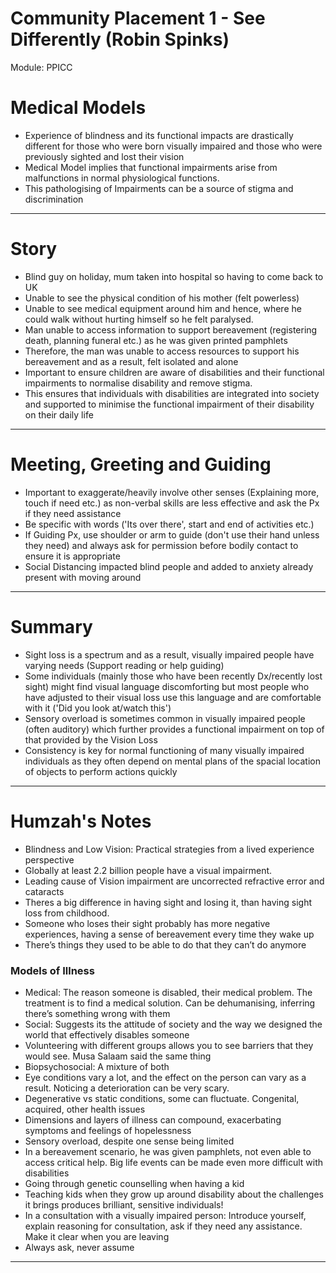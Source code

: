 # Community Placement 1 - See Differently (Robin Spinks)

Module: PPICC

# Medical Models

- Experience of blindness and its functional impacts are drastically different for those who were born visually impaired and those who were previously sighted and lost their vision
- Medical Model implies that functional impairments arise from malfunctions in normal physiological functions.
- This pathologising of Impairments can be a source of stigma and discrimination

---

# Story

- Blind guy on holiday, mum taken into hospital so having to come back to UK
- Unable to see the physical condition of his mother (felt powerless)
- Unable to see medical equipment around him and hence, where he could walk without hurting himself so he felt paralysed.
- Man unable to access information to support bereavement (registering death, planning funeral etc.) as he was given printed pamphlets
- Therefore, the man was unable to access resources to support his bereavement and as a result, felt isolated and alone
- Important to ensure children are aware of disabilities and their functional impairments to normalise disability and remove stigma.
- This ensures that individuals with disabilities are integrated into society and supported to minimise the functional impairment of their disability on their daily life

---

# Meeting, Greeting and Guiding

- Important to exaggerate/heavily involve other senses (Explaining more, touch if need etc.) as non-verbal skills are less effective and ask the Px if they need assistance
- Be specific with words ('Its over there', start and end of activities etc.)
- If Guiding Px, use shoulder or arm to guide (don't use their hand unless they need) and always ask for permission before bodily contact to ensure it is appropriate
- Social Distancing impacted blind people and added to anxiety already present with moving around

---

# Summary

- Sight loss is a spectrum and as a result, visually impaired people have varying needs (Support reading or help guiding)
- Some individuals (mainly those who have been recently Dx/recently lost sight) might find visual language discomforting but most people who have adjusted to their visual loss use this language and are comfortable with it ('Did you look at/watch this')
- Sensory overload is sometimes common in visually impaired people (often auditory) which further provides a functional impairment on top of that provided by the Vision Loss
- Consistency is key for normal functioning of many visually impaired individuals as they often depend on mental plans of the spacial location of objects to perform actions quickly

---

# Humzah's Notes

- Blindness and Low Vision: Practical strategies from a lived experience perspective
- Globally at least 2.2 billion people have a visual impairment.
- Leading cause of Vision impairment are uncorrected refractive error and cataracts
- Theres a big difference in having sight and losing it, than having sight loss from childhood.
- Someone who loses their sight probably has more negative experiences, having a sense of bereavement every time they wake up
- There’s things they used to be able to do that they can’t do anymore

### Models of Illness

- Medical: The reason someone is disabled, their medical problem. The treatment is to find a medical solution. Can be dehumanising, inferring there’s something wrong with them
- Social: Suggests its the attitude of society and the way we designed the world that effectively disables someone
- Volunteering with different groups allows you to see barriers that they would see. Musa Salaam said the same thing
- Biopsychosocial: A mixture of both
- Eye conditions vary a lot, and the effect on the person can vary as a result. Noticing a deterioration can be very scary.
- Degenerative vs static conditions, some can fluctuate. Congenital, acquired, other health issues
- Dimensions and layers of illness can compound, exacerbating symptoms and feelings of hopelessness
- Sensory overload, despite one sense being limited
- In a bereavement scenario, he was given pamphlets, not even able to access critical help. Big life events can be made even more difficult with disabilities
- Going through genetic counselling when having a kid
- Teaching kids when they grow up around disability about the challenges it brings produces brilliant, sensitive individuals!
- In a consultation with a visually impaired person: Introduce yourself, explain reasoning for consultation, ask if they need any assistance. Make it clear when you are leaving
- Always ask, never assume

---